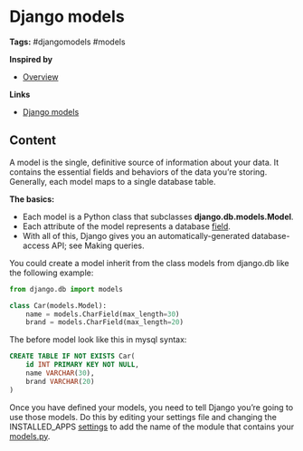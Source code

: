 # Django models

**Tags:** #djangomodels #models

**Inspired by**
- [Overview](20220523101527_django-overview.md)

**Links**
- [Django models](https://docs.djangoproject.com/en/4.0/topics/db/models/)

## Content

A model is the single, definitive source of information about your data. It contains the essential fields and behaviors of the data you’re storing. Generally, each model maps to a single database table.

**The basics:**

* Each model is a Python class that subclasses **django.db.models.Model**.
* Each attribute of the model represents a database [field](20220526094735_django-fields.md).
* With all of this, Django gives you an automatically-generated database-access API; see Making queries.

You could create a model inherit from the class models from django.db like the following example:

```python
from django.db import models

class Car(models.Model):
    name = models.CharField(max_length=30)
    brand = models.CharField(max_length=20)
```

The before model look like this in mysql syntax:

```sql
CREATE TABLE IF NOT EXISTS Car(
    id INT PRIMARY KEY NOT NULL,
    name VARCHAR(30),
    brand VARCHAR(20)
)
```

Once you have defined your models, you need to tell Django you’re going to use those models. Do this by editing your settings file and changing the INSTALLED_APPS [settings](../first-django-project/firstproject/settings.py) to add the name of the module that contains your [models.py](../first-django-project/products/models.py).